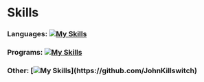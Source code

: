 # Skills

### Languages: [![My Skills](https://skillicons.dev/icons?i=cs,kotlin,py,java)](https://github.com/JohnKillswitch)
### Programs: [![My Skills](https://skillicons.dev/icons?i=ai,idea,ps,unity,git)](https://github.com/JohnKillswitch)
### Other: [![My Skills](https://skillicons.dev/icons?i=spring,sqlite,unity,git,maven,gradle,)](https://github.com/JohnKillswitch)
